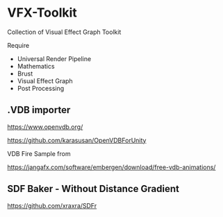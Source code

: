 # VFX-Toolkit
Collection of Visual Effect Graph Toolkit

Require
- Universal Render Pipeline
- Mathematics
- Brust
- Visual Effect Graph
- Post Processing

## .VDB importer
https://www.openvdb.org/

https://github.com/karasusan/OpenVDBForUnity

VDB Fire Sample from

https://jangafx.com/software/embergen/download/free-vdb-animations/


## SDF Baker - Without Distance Gradient
https://github.com/xraxra/SDFr
